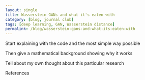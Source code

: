 ```yaml
---
layout: single
title: Wasserstein GANs and what it's eaten with
category: [blog, journal club]
tags: [deep learning, GAN, Wasserstein distance]
permalink: /blog/wasserstein-gans-and-what-its-eaten-with
---
```


Start explaining with the code and the most simple way possible

Then give a mathematical background showing why it works

Tell about my own thought about this particular research

References
